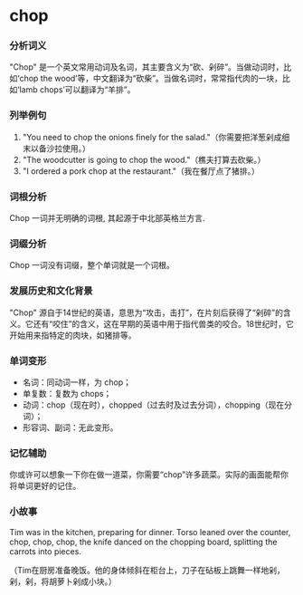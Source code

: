# chop

### 分析词义

  

"Chop" 是一个英文常用动词及名词，其主要含义为“砍、剁碎”。当做动词时，比如‘chop the wood’等，中文翻译为“砍柴”。当做名词时，常常指代肉的一块，比如‘lamb chops’可以翻译为“羊排”。

  

### 列举例句

  

1.  "You need to chop the onions finely for the salad."（你需要把洋葱剁成细末以备沙拉使用。）
2.  "The woodcutter is going to chop the wood."（樵夫打算去砍柴。）
3.  "I ordered a pork chop at the restaurant."（我在餐厅点了猪排。）

  

### 词根分析

  

Chop 一词并无明确的词根, 其起源于中北部英格兰方言.

  

### 词缀分析

  

Chop 一词没有词缀，整个单词就是一个词根。

  

### 发展历史和文化背景

  

"Chop" 源自于14世纪的英语，意思为“攻击，击打”，在片刻后获得了“剁碎”的含义。它还有“咬住”的含义，这在早期的英语中用于指代兽类的咬合。18世纪时，它开始用来指特定的肉块，如猪排等。

  

### 单词变形

  

*   名词：同动词一样，为 chop；
*   单复数：复数为 chops；
*   动词：chop（现在时），chopped（过去时及过去分词），chopping（现在分词）；
*   形容词、副词：无此变形。

  

### 记忆辅助

  

你或许可以想象一下你在做一道菜，你需要“chop”许多蔬菜。实际的画面能帮你将单词更好的记住。

  

### 小故事

  

Tim was in the kitchen, preparing for dinner. Torso leaned over the counter, chop, chop, chop, the knife danced on the chopping board, splitting the carrots into pieces.

  

（Tim在厨房准备晚饭。他的身体倾斜在柜台上，刀子在砧板上跳舞一样地剁，剁，剁，将胡萝卜剁成小块。）
